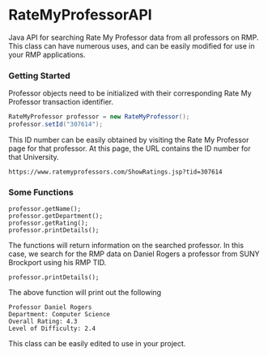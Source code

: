 # RateMyProfessorAPI
Java API for searching Rate My Professor data from all professors on RMP. This class can have numerous uses, and can be easily modified for use in your RMP applications.

### Getting Started

Professor objects need to be initialized with their corresponding Rate My Professor transaction identifier. 

```Java
RateMyProfessor professor = new RateMyProfessor();
professor.setId("307614");
```
This ID number can be easily obtained by visiting the Rate My Professor page for that professor. At this page, the URL contains the ID number for that University. 

```url
https://www.ratemyprofessors.com/ShowRatings.jsp?tid=307614
```
### Some Functions

```
professor.getName();
professor.getDepartment();
professor.getRating();
professor.printDetails();
```
The functions will return information on the searched professor. In this case, we search for the RMP data on Daniel Rogers a professor from SUNY Brockport using his RMP TID.

```
professor.printDetails();  
```
The above function will print out the following

```
Professor Daniel Rogers
Department: Computer Science
Overall Rating: 4.3
Level of Difficulty: 2.4
```
This class can be easily edited to use in your project.
